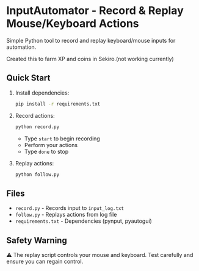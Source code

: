 # InputAutomator - Record & Replay Mouse/Keyboard Actions

Simple Python tool to record and replay keyboard/mouse inputs for automation.

Created this to farm XP and coins in Sekiro.(not working currently)

## Quick Start

1. Install dependencies:
   ```bash
   pip install -r requirements.txt
   ```

2. Record actions:
   ```bash
   python record.py
   ```
   - Type `start` to begin recording
   - Perform your actions
   - Type `done` to stop

3. Replay actions:
   ```bash
   python follow.py
   ```

## Files

- `record.py` - Records input to `input_log.txt`
- `follow.py` - Replays actions from log file
- `requirements.txt` - Dependencies (pynput, pyautogui)

## Safety Warning

⚠️ The replay script controls your mouse and keyboard. Test carefully and ensure you can regain control.
